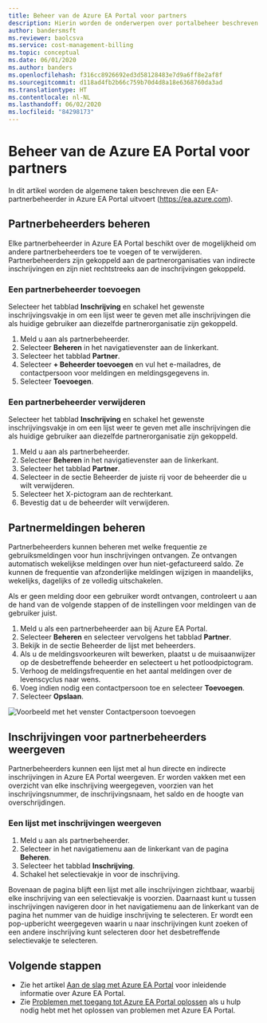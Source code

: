 ```yaml
---
title: Beheer van de Azure EA Portal voor partners
description: Hierin worden de onderwerpen over portalbeheer beschreven die betrekking hebben op partners
author: bandersmsft
ms.reviewer: baolcsva
ms.service: cost-management-billing
ms.topic: conceptual
ms.date: 06/01/2020
ms.author: banders
ms.openlocfilehash: f316cc8926692ed3d58128483e7d9a6ff8e2af8f
ms.sourcegitcommit: d118ad4fb2b66c759b70d4d8a18e6368760da3ad
ms.translationtype: HT
ms.contentlocale: nl-NL
ms.lasthandoff: 06/02/2020
ms.locfileid: "84298173"
---
```

# <a name="azure-ea-portal-administration-for-partners"></a>Beheer van de Azure EA Portal voor partners

In dit artikel worden de algemene taken beschreven die een EA-partnerbeheerder in Azure EA Portal uitvoert (https://ea.azure.com).

## <a name="manage-partner-administrators"></a>Partnerbeheerders beheren

Elke partnerbeheerder in Azure EA Portal beschikt over de mogelijkheid om andere partnerbeheerders toe te voegen of te verwijderen. Partnerbeheerders zijn gekoppeld aan de partnerorganisaties van indirecte inschrijvingen en zijn niet rechtstreeks aan de inschrijvingen gekoppeld.

### <a name="add-a-partner-administrator"></a>Een partnerbeheerder toevoegen

Selecteer het tabblad **Inschrijving** en schakel het gewenste inschrijvingsvakje in om een lijst weer te geven met alle inschrijvingen die als huidige gebruiker aan diezelfde partnerorganisatie zijn gekoppeld.

1. Meld u aan als partnerbeheerder.
1. Selecteer **Beheren** in het navigatievenster aan de linkerkant.
1. Selecteer het tabblad **Partner**.
1. Selecteer **+ Beheerder toevoegen** en vul het e-mailadres, de contactpersoon voor meldingen en meldingsgegevens in.
1. Selecteer **Toevoegen**.

### <a name="remove-a-partner-administrator"></a>Een partnerbeheerder verwijderen

Selecteer het tabblad **Inschrijving** en schakel het gewenste inschrijvingsvakje in om een lijst weer te geven met alle inschrijvingen die als huidige gebruiker aan diezelfde partnerorganisatie zijn gekoppeld.

1. Meld u aan als partnerbeheerder.
1. Selecteer **Beheren** in het navigatievenster aan de linkerkant.
1. Selecteer het tabblad **Partner**.
1. Selecteer in de sectie Beheerder de juiste rij voor de beheerder die u wilt verwijderen.
1. Selecteer het X-pictogram aan de rechterkant.
1. Bevestig dat u de beheerder wilt verwijderen.

## <a name="manage-partner-notifications"></a>Partnermeldingen beheren

Partnerbeheerders kunnen beheren met welke frequentie ze gebruiksmeldingen voor hun inschrijvingen ontvangen. Ze ontvangen automatisch wekelijkse meldingen over hun niet-gefactureerd saldo. Ze kunnen de frequentie van afzonderlijke meldingen wijzigen in maandelijks, wekelijks, dagelijks of ze volledig uitschakelen.

Als er geen melding door een gebruiker wordt ontvangen, controleert u aan de hand van de volgende stappen of de instellingen voor meldingen van de gebruiker juist.

1. Meld u als een partnerbeheerder aan bij Azure EA Portal.
2. Selecteer **Beheren** en selecteer vervolgens het tabblad **Partner**.
3. Bekijk in de sectie Beheerder de lijst met beheerders.
4. Als u de meldingsvoorkeuren wilt bewerken, plaatst u de muisaanwijzer op de desbetreffende beheerder en selecteert u het potloodpictogram.
5. Verhoog de meldingsfrequentie en het aantal meldingen over de levenscyclus naar wens.
6. Voeg indien nodig een contactpersoon toe en selecteer **Toevoegen**.
7. Selecteer **Opslaan**.

![Voorbeeld met het venster Contactpersoon toevoegen ](./media/ea-partner-portal-administration/create-ea-manage-partner-notification.png)

## <a name="view-enrollments-for-partner-administrators"></a>Inschrijvingen voor partnerbeheerders weergeven

Partnerbeheerders kunnen een lijst met al hun directe en indirecte inschrijvingen in Azure EA Portal weergeven. Er worden vakken met een overzicht van elke inschrijving weergegeven, voorzien van het inschrijvingsnummer, de inschrijvingsnaam, het saldo en de hoogte van overschrijdingen.

### <a name="view-a-list-of-enrollments"></a>Een lijst met inschrijvingen weergeven

1. Meld u aan als partnerbeheerder.
1. Selecteer in het navigatiemenu aan de linkerkant van de pagina **Beheren**.
1. Selecteer het tabblad **Inschrijving**.
1. Schakel het selectievakje in voor de inschrijving.

Bovenaan de pagina blijft een lijst met alle inschrijvingen zichtbaar, waarbij elke inschrijving van een selectievakje is voorzien. Daarnaast kunt u tussen inschrijvingen navigeren door in het navigatiemenu aan de linkerkant van de pagina het nummer van de huidige inschrijving te selecteren. Er wordt een pop-upbericht weergegeven waarin u naar inschrijvingen kunt zoeken of een andere inschrijving kunt selecteren door het desbetreffende selectievakje te selecteren.

## <a name="next-steps"></a>Volgende stappen

- Zie het artikel [Aan de slag met Azure EA Portal](ea-portal-get-started.md) voor inleidende informatie over Azure EA Portal.
- Zie [Problemen met toegang tot Azure EA Portal oplossen](ea-portal-troubleshoot.md) als u hulp nodig hebt met het oplossen van problemen met Azure EA Portal.